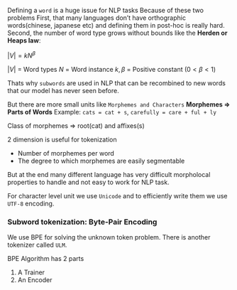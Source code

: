 Defining a `word` is a huge issue for NLP tasks
Because of these two problems
First, that many languages don’t have orthographic words(chinese, japanese etc) and defining them in post-hoc is really hard.
Second, the number of word type grows without bounds like the **Herden or Heaps law**:

 $|V| = kN^{β}$

$|V|$ = Word types
$N$ = Word instance
$k,β$ = Positive constant $(0<β<1)$

Thats why `subwords` are used in NLP that can be recombined to new words that our model has never seen before.

But there are more small units like `Morphemes and Characters`
**Morphemes => Parts of Words**
Example: `cats = cat + s`, `carefully = care + ful + ly`

Class of morphemes => root(cat) and affixes(s)

2 dimension is useful for tokenization
-   Number of morphemes per word
-   The degree to which morphemes are easily segmentable

But at the end many different language has very difficult morpholocal properties to handle and not easy to work for NLP task. 

For character level unit we use `Unicode` and to efficiently write them we use `UTF-8` encoding.

### Subword tokenization: Byte-Pair Encoding 

We use BPE for solving the unknown token problem. There is another tokenizer called `ULM`.

BPE Algorithm has 2 parts
1.  A Trainer
2.  An Encoder

